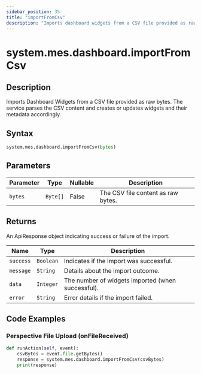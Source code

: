 ```yaml
---
sidebar_position: 35
title: "importFromCsv"
description: "Imports dashboard widgets from a CSV file provided as raw bytes."
---
```


# system.mes.dashboard.importFromCsv

## Description

Imports Dashboard Widgets from a CSV file provided as raw bytes. The service parses the CSV content and creates or
updates widgets and their metadata accordingly.

## Syntax

```python
system.mes.dashboard.importFromCsv(bytes)
```

## Parameters

| Parameter | Type     | Nullable | Description                        |
|-----------|----------|----------|------------------------------------|
| `bytes`   | `Byte[]` | False    | The CSV file content as raw bytes. |

## Returns

An ApiResponse object indicating success or failure of the import.

| Name      | Type      | Description                                       |
|-----------|-----------|---------------------------------------------------|
| `success` | `Boolean` | Indicates if the import was successful.           |
| `message` | `String`  | Details about the import outcome.                 |
| `data`    | `Integer` | The number of widgets imported (when successful). |
| `error`   | `String`  | Error details if the import failed.               |

## Code Examples

### Perspective File Upload (onFileReceived)

```python
def runAction(self, event):
    csvBytes = event.file.getBytes()
    response = system.mes.dashboard.importFromCsv(csvBytes)
    print(response)
```
